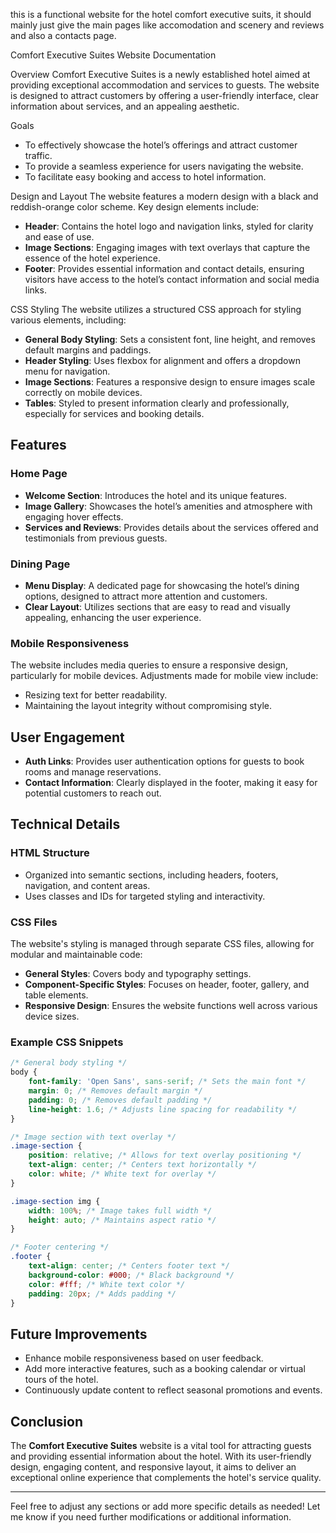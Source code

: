 this is a functional website for the hotel comfort executive suits, it should mainly just give the main pages like accomodation and scenery and reviews and also a contacts page.


Comfort Executive Suites Website Documentation

 Overview
Comfort Executive Suites is a newly established hotel aimed at providing exceptional accommodation and services to guests. The website is designed to attract customers by offering a user-friendly interface, clear information about services, and an appealing aesthetic.

Goals
- To effectively showcase the hotel’s offerings and attract customer traffic.
- To provide a seamless experience for users navigating the website.
- To facilitate easy booking and access to hotel information.

Design and Layout
The website features a modern design with a black and reddish-orange color scheme. Key design elements include:

- **Header**: Contains the hotel logo and navigation links, styled for clarity and ease of use.
- **Image Sections**: Engaging images with text overlays that capture the essence of the hotel experience.
- **Footer**: Provides essential information and contact details, ensuring visitors have access to the hotel’s contact information and social media links.

 CSS Styling
The website utilizes a structured CSS approach for styling various elements, including:

- **General Body Styling**: Sets a consistent font, line height, and removes default margins and paddings.
- **Header Styling**: Uses flexbox for alignment and offers a dropdown menu for navigation.
- **Image Sections**: Features a responsive design to ensure images scale correctly on mobile devices.
- **Tables**: Styled to present information clearly and professionally, especially for services and booking details.

## Features
### Home Page
- **Welcome Section**: Introduces the hotel and its unique features.
- **Image Gallery**: Showcases the hotel’s amenities and atmosphere with engaging hover effects.
- **Services and Reviews**: Provides details about the services offered and testimonials from previous guests.

### Dining Page
- **Menu Display**: A dedicated page for showcasing the hotel’s dining options, designed to attract more attention and customers.
- **Clear Layout**: Utilizes sections that are easy to read and visually appealing, enhancing the user experience.

### Mobile Responsiveness
The website includes media queries to ensure a responsive design, particularly for mobile devices. Adjustments made for mobile view include:
- Resizing text for better readability.
- Maintaining the layout integrity without compromising style.

## User Engagement
- **Auth Links**: Provides user authentication options for guests to book rooms and manage reservations.
- **Contact Information**: Clearly displayed in the footer, making it easy for potential customers to reach out.

## Technical Details
### HTML Structure
- Organized into semantic sections, including headers, footers, navigation, and content areas.
- Uses classes and IDs for targeted styling and interactivity.

### CSS Files
The website's styling is managed through separate CSS files, allowing for modular and maintainable code:
- **General Styles**: Covers body and typography settings.
- **Component-Specific Styles**: Focuses on header, footer, gallery, and table elements.
- **Responsive Design**: Ensures the website functions well across various device sizes.

### Example CSS Snippets
```css
/* General body styling */
body {
    font-family: 'Open Sans', sans-serif; /* Sets the main font */
    margin: 0; /* Removes default margin */
    padding: 0; /* Removes default padding */
    line-height: 1.6; /* Adjusts line spacing for readability */
}

/* Image section with text overlay */
.image-section {
    position: relative; /* Allows for text overlay positioning */
    text-align: center; /* Centers text horizontally */
    color: white; /* White text for overlay */
}

.image-section img {
    width: 100%; /* Image takes full width */
    height: auto; /* Maintains aspect ratio */
}

/* Footer centering */
.footer {
    text-align: center; /* Centers footer text */
    background-color: #000; /* Black background */
    color: #fff; /* White text color */
    padding: 20px; /* Adds padding */
}
```

## Future Improvements
- Enhance mobile responsiveness based on user feedback.
- Add more interactive features, such as a booking calendar or virtual tours of the hotel.
- Continuously update content to reflect seasonal promotions and events.

## Conclusion
The **Comfort Executive Suites** website is a vital tool for attracting guests and providing essential information about the hotel. With its user-friendly design, engaging content, and responsive layout, it aims to deliver an exceptional online experience that complements the hotel's service quality.

--- 

Feel free to adjust any sections or add more specific details as needed! Let me know if you need further modifications or additional information.

